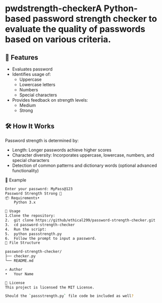 # pwdstrength-checkerA Python-based password strength checker to evaluate the quality of passwords based on various criteria.

## 🚀 Features

- Evaluates password
- Identifies usage of:
  - Uppercase
  - Lowercase letters
  - Numbers
  - Special characters
- Provides feedback on strength levels:
   - Medium
  - Strong

## 🛠️ How It Works

Password strength is determined by:
- Length: Longer passwords achieve higher scores
- Character diversity: Incorporates uppercase, lowercase, numbers, and special characters
- Detection of common patterns and dictionary words (optional advanced functionality)

 🧪 Example

```bash
Enter your password: MyPass@123
Password Strength Strong 💪
📦 Requirements•
	Python 3.x

📄 Usage
1.Clone the repository:
2.	git clone https://github/ethical299/password-strength-checker.git
3.	cd password-strength-checker
4.	Run the script:
5.	python passstrength.py
6.	Follow the prompt to input a password.
📁 File Structure

password-strength-checker/
├── checker.py
└── README.md

✍️ Author
•	Your Name

📃 License
This project is licensed the MIT License.

Should the `passstrength.py` file code be included as well?
